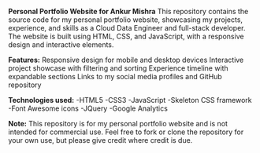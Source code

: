 **Personal Portfolio Website for Ankur Mishra**
This repository contains the source code for my personal portfolio website, showcasing my projects, experience, and skills as a Cloud Data Engineer and full-stack developer. The website is built using HTML, CSS, and JavaScript, with a responsive design and interactive elements.

**Features:**
Responsive design for mobile and desktop devices
Interactive project showcase with filtering and sorting
Experience timeline with expandable sections
Links to my social media profiles and GitHub repository

**Technologies used:**
-HTML5
-CSS3
-JavaScript
-Skeleton CSS framework
-Font Awesome icons
-JQuery
-Google Analytics

**Note:**
This repository is for my personal portfolio website and is not intended for commercial use. Feel free to fork or clone the repository for your own use, but please give credit where credit is due.
